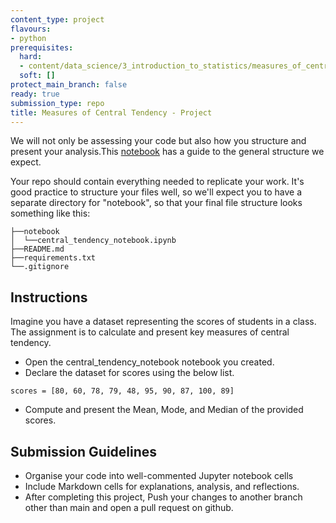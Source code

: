 ```yaml
---
content_type: project
flavours:
- python
prerequisites:
  hard:
  - content/data_science/3_introduction_to_statistics/measures_of_central_tendency_questions
  soft: []
protect_main_branch: false
ready: true
submission_type: repo
title: Measures of Central Tendency - Project
---
```



We will not only be assessing your code but also how you structure and present your analysis.This [notebook](notebook.ipynb) has a guide to the general structure we expect.

Your repo should contain everything needed to replicate your work. It's good practice to structure your files well, so we'll expect you to have a separate directory for "notebook", so that your final file structure looks something like this:

```
├──notebook
│  └──central_tendency_notebook.ipynb
├──README.md
├──requirements.txt
└──.gitignore 
```

## Instructions

Imagine you have a dataset representing the scores of students in a class. The assignment is to calculate and present key measures of central tendency. 

- Open the central_tendency_notebook notebook you created.
- Declare the dataset for scores using the below list.
```
scores = [80, 60, 78, 79, 48, 95, 90, 87, 100, 89]
```
- Compute and present the Mean, Mode, and Median of the provided scores.


## Submission Guidelines

- Organise your code into well-commented Jupyter notebook cells 
- Include Markdown cells for explanations, analysis, and reflections.
- After completing this project, Push your changes to another branch other than main and open a pull request on github.



